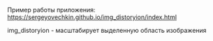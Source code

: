 Пример работы приложения: https://sergeyovechkin.github.io/img_distoryion/index.html

img_distoryion - масштабирует выделенную область изображения